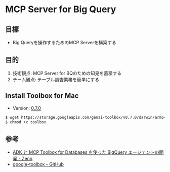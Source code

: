 # MCP Server for Big Query

## 目標

- Big Queryを操作するためのMCP Serverを構築する

## 目的

1. 技術観点: MCP Server for BQのための知見を蓄積する
2. チーム観点: テーブル調査業務を簡単にする

## Install Toolbox for Mac

- Version: [0.7.0](https://github.com/googleapis/genai-toolbox/releases/tag/v0.7.0)

```sh
$ wget https://storage.googleapis.com/genai-toolbox/v0.7.0/darwin/arm64/toolbox
$ chmod +x toolbox
```

## 参考

- [ADK と MCP Toolbox for Databases を使った BigQuery エージェントの開発 - Zenn](https://zenn.dev/hiracky16/articles/90162823db6a4b44a839)
- [google-toolbox - GitHub](https://github.com/googleapis/genai-toolbox) 
